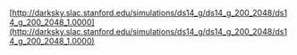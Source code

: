 [http://darksky.slac.stanford.edu/simulations/ds14_g/ds14_g_200_2048/ds14_g_200_2048_1.0000](http://darksky.slac.stanford.edu/simulations/ds14_g/ds14_g_200_2048/ds14_g_200_2048_1.0000)
